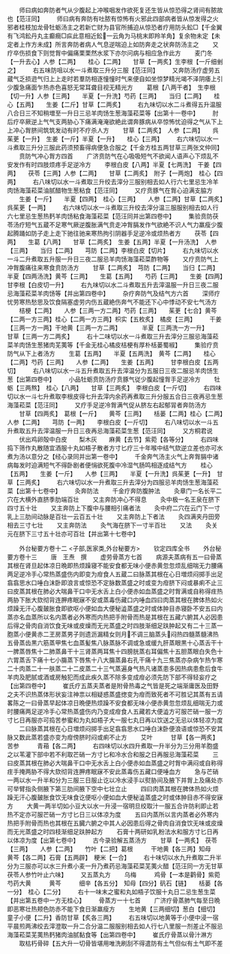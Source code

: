 <!-- { "loadSidebar": true } -->
　　师曰病如奔防者气从少腹起上冲喉咽发作欲死复还生皆从惊恐得之肾间有脓故也【范汪同】
　　师曰病有奔防有吐脓有惊怖有火邪此四部病者皆从惊发得之火邪者桂枝加龙骨牡蛎汤主之若新亡财为县官所捕迫从惊恐者疗用防头鈆□【千金翼有飞鸿鈆丹丸主癫癎□疭此意相近鈆一云角为马桃末即羚羊角】复余物未定【未定者上作方未成】所言奔防者病人气息逆喘迫上如防奔走之状奔防汤主之
　　又疗卒伤损食下则觉胷中偏痛栗栗然水浆下亦尔问病与相应急作此方
　　麦门冬【一升去心】人参【二两】　　桂心【二两】　　甘草【一两炙】生李根【一斤细剉之】
　　右五味防咀以水一斗煮取三升分三服【范汪同】
　　又奔防汤疗虚劳五蔵气乏损逰气归上上走时若羣防相逐憧憧时气来便自如坐惊梦精光竭不泽阴痿上引少腹急痛面乍热赤色喜怒无常耳聋目视无精光方
　　葛根【八两干者】　生李根【切一升】人参【三两】　　半夏【一升洗】芍药【三两】　　当归【二两】　　桂心【五两】　　生姜【二斤】甘草【二两炙】
　　右九味切以水二斗煮得五升温服八合日三不知稍増至一升日三忌羊肉饧生葱海藻菘菜等【出第十一卷中】
　　肘后疗卒厥逆上气气支两胁心下痛满淹淹欲絶此谓奔豚病从卒惊怖忧迫得之气从下上上冲心胷脐间筑筑发动有时不疗杀人方
　　甘草【二两炙】　人参【二两】　　呉茱茰【一升】　生姜【一斤】半夏【一升】　　桂心【三两】
　　右六味切以水一斗煮取三升分三服此药须预畜得病便急合服之【千金方桂五两甘草三两张文仲同】
　　贲防气冲心胷方四首
　　广济贲防气在心吸吸短气不欲闻人语声心下烦乱不安发作有时四肢烦疼手足逆冷方
　　李根白皮【八两】半夏【七两洗】　干姜【四两】　　茯苓【三两】人参【二两】　　甘草【二两炙】　附子【一两炮】　桂心【四两】
　　右八味切以水一斗煮取三升绞去滓分三服别相去如人行六七里忌生冷羊肉饧海藻菘菜油腻醋物生葱粘食【范汪同】
　　又疗贲豚气在胷心迫满支脇方
　　生姜【一斤】　　半夏【四两】　桂心【三两】　　人参【二两】甘草【二两炙】　呉茱茰【一两】
　　右六味切以水一斗煮取三升绞去滓分温三服服别相去如人行六七里忌生葱热麫羊肉饧粘食海藻菘菜【范汪同并出第四卷中】
　　集验贲防茯苓汤疗短气五蔵不足寒气厥逆腹胀满气贲走冲胷膈发作气欲絶不识人气力羸瘦少腹起腾踊如防子走上走下驰往驰来寒热拘引阴器手足逆冷或烦热者方
　　茯苓【四两】　　生葛【八两】　　甘草【二两炙】　生姜【五两】半夏【一升汤洗】　人参【三两】　　当归【二两】　　芎防【二两】李根白皮【切片】
　　右九味切以水一斗二升煮取五升服一升日三夜二服忌羊肉饧海藻菘菜酢物等
　　又疗贲防气上冲胷腹痛往来寒食贲防汤方
　　甘草【二两炙】　芎防【二两】　　当归【二两】　　半夏【四两汤洗】黄芩【三两】　　生葛【五两】　　芍药【三两】　　生姜【四两】甘李根【白皮切一升】
　　右九味切以水二斗煮取五升去滓温服一升日三夜二服忌海藻菘菜羊肉饧等【并出第四卷中】
　　杂疗奔防气及结气方六首
　　深师疗忧劳寒热愁思及饮食隔塞虚劳内伤五蔵絶伤奔气不能还下心中悸动不安七气汤方
　　桔梗【二两】　　人参【三两一方二两】芍药【三两】　　茱茰【七合】黄芩【二两一方三两】桂心【二两一方三两】枳实【五枚炙】　橘皮【三两】
　　干姜【三两一方一两】干地黄【三两一方二两】　　　　半夏【三两洗一方一升】　　　甘草【三两一方二两炙】
　　右十二味切以水一斗煮取三升去滓分三服忌海藻菘菜羊肉饧生葱猪肉芜荑等【千金无桂心橘皮桔梗有厚朴栝蒌蜀椒】
　　集验疗贲防气从下上者汤方
　　生葛【五两】　　半夏【五两洗】　黄芩【二两】　　桂心【二两】芍药【三两】　　人参【二两】　　生姜【五两】
　　甘李根白皮【五两切】
　　右八味切以水一斗五升煮取五升去滓温分为五服日三夜二服忌羊肉饧生葱【出第四卷中】
　　小品牡蛎贲防汤疗贲豚气従少腹起憧胷手足逆冷方
　　牡蛎【三两熬】　桂心【八两】　　甘草【三两炙】　李根白皮【一斤切】
　　右四味切以水一斗七升煮取李根皮得七升去滓内余药再煮取三升分服五合日三夜再忌生葱海藻菘菜【范汪同】
　　又疗手足逆冷胷满气促从脐左右起郁冐者奔防汤方
　　甘草【四两炙】　葛根【一斤】　　黄芩【三两】　　栝蒌【二两】桂心【二两】　　人参【二两】　　芎防【一两】　　李根白皮【一斤切】
　　右八味切以水一斗五升煮取五升去滓温服一升日三夜再忌海藻菘菜生葱【范汪同】
　　又方桐君说
　　伏出鸡卵殻中白皮　　梨木灰　　麻黄【去节】紫菀【各等分】
　　右四味捣下筛作丸散随宜酒服十丸如梧子散者方寸匕疗三十年喉中结气欬逆立差也亦可水煮为汤以意分之【经心录同并出第一卷中】
　　千金奔气汤主火气上奔胷膈中诸病每发时迫满短气不得卧剧者便悁欲死腹中冷湿气肠鸣相逐成结气方
　　桂心【五两】　　生姜【一斤】　　人参【三两】　　半夏【一升洗】呉茱茰【一升】　甘草【三两炙】
　　右六味切以水一升煮取三升去滓分为四服忌羊肉饧生葱海藻菘菜【出第十七卷中】
　　灸奔防法
　　千金疗奔防腹肿法
　　灸章门一名长平二穴在大横外直脐季肋端百壮
　　又主奔防冲心不得息
　　灸中极一名王泉在脐下四寸五十壮
　　又主奔防上下腹中与腰相引痛者法
　　灸中府二穴在云门下一寸乳上三肋间动脉是百壮一云百五十壮
　　又主奔防上下者法
　　灸四满夹丹田旁相去三寸七壮
　　又主奔防法
　　灸气海在脐下一寸半百壮
　　又法
　　灸关元在脐下三寸五十壮亦可百壮【并出第十七卷中】














　　外台秘要方卷十二
<子部,医家类,外台秘要方>
　　钦定四库全书
　　外台秘要方卷十三
　　唐　王焘　撰
　　虚劳骨蒸方七首
　　病源夫蒸病有五一曰骨蒸其根在肾旦起体凉日晩即热烦躁寝不能安食都无味小便赤黄忽忽烦乱细喘无力腰痛两足逆冷手心常热蒸盛伤内即变为疳食人五蔵二曰脉蒸其根在心日増烦闷掷手出足翕翕思水口唾白沫卧即浪言或惊恐不定脉数蒸盛之时或变为疳脐下闷或暴痢不止三曰皮蒸其根在肺必大喘鼻干口中无水舌上白小便赤如血蒸盛之时胷满或自称得疰热两胁下胀大欬彻背连胛疼眠寐不安或蒸毒伤藏口内唾血四曰肉蒸其根在脾体热如火烦躁无汗心腹皷胀食即欲呕小便如血大便秘澁蒸盛之时或体肿目赤寝卧不安五曰内蒸亦名血蒸所以名内蒸者必外寒而内热把手附骨而热是其根在五藏六腑其人必因患后得之骨肉自消饮食无味或皮燥而无光蒸盛之时四肢渐细足趺肿起又有二十三蒸一胞蒸小便黄赤二玊房蒸男子则遗沥漏精女则月不调三脑蒸头闷热四髓蒸髓沸热五骨蒸齿黒六筋蒸甲焦七血蒸髪焦八脉蒸脉不调或急或缓九肝蒸眼黒十心蒸舌干十一脾蒸唇焦十二肺蒸鼻干十三肾蒸两耳焦十四膀胱蒸右耳偏焦十五胆蒸眼白失色十六胃蒸舌下痛十七小膓蒸下唇焦十八大膓蒸鼻右孔干痛十九三焦蒸亦杂病乍热乍寒二十肉蒸二十一肤蒸二十二皮蒸二十三气蒸遍身气热凡诸蒸患多因热病患愈后食牛羊肉及肥腻或酒或房触犯而成此疾久蒸不除多变成疳必须先防下部不得轻妄疗之【出第四卷中】
　　崔氏疗五蒸夫蒸者是附骨热毒之气皆是死之端渐庸医及田野之夫不识热蒸体形状妄注神祟以相疑惑蒸盛揔变为疳而致死者不可胜记其蒸有五请畧陈之一曰骨蒸早起体凉日晩便热烦躁不安食都无味小便赤黄忽忽烦乱细喘无力或时腰痛两足逆冷手心常热蒸盛伤内乃变成疳食人五藏若大便澁方可服芒硝一服一方寸匕日再服亦可捣苦参蜜和为丸如梧子大一服七丸日再以饮送之无忌以体轻凉为度
　　二曰脉蒸其根在心日増烦闷掷手出足翕翕思水口唾白沫卧便浪语或惊恐不安其脉又数此蒸若盛亦变为疳傍脐时闷或痢不止方
　　艾叶　　　甘草【各一两炙】　苦参　　　青葙【各二两】
　　右四味切以水四升煮取一升半分为三分用羊胞盛之以苇灌下部中若不利取芒硝一方寸匕和冷水合和服之日再服忌海藻菘菜
　　三曰皮蒸其根在肺必大喘鼻干口中无水舌上白小便赤如血蒸盛之时胷中满闷或自称得疰手掩两胁不得大欬彻背连胛疼眠寐不安此蒸毒伤五藏口便唾血方
　　急与芒硝一两以水一升半和分为三服三日服止讫以冷水浸手以熨胁间及腋下并胷上及痛处亦可举臂指灸侧腋下第三肋间腋下空中七壮立止
　　四曰肉蒸其根在脾体热如火烦躁无汗心腹皷胀食饮无味食讫便呕小便如血大便秘澁蒸盛之时或体肿目赤不得安寐方
　　大黄一两半切如小豆大以水一升浸一宿明旦绞取汁一服五合许防利即止若热不定亦可服芒硝一方寸匕日三以体凉为度
　　五曰内蒸所以言内蒸者必外寒内热把手附骨而热也其根在五臓六腑之中其人必因患后得之骨肉自消食饮无味或皮燥而无光蒸盛之时四枝渐细足趺肿起方
　　石膏十两研如乳粉法水和服方寸匕日再以体凉为度【出第七卷中】
　　古今录验解五蒸汤方
　　甘草【一两炙】　茯苓【三两】　　人参【二两】　　竹叶【二把】葛根　　　干地黄【各三两】知母　　　黄芩【各二两】石膏【五两辟】　粳米【一合】
　　右十味切以水九升煮取二升半分为三服亦可以水三升煮小麦一升乃煮药忌海藻菘菜芜荑火醋【范汪同一方无甘草茯苓人参竹叶止六味】
　　又五蒸丸方
　　乌梅　　　鸡骨【一本是鹳骨】紫菀　　　芍药大黄　　　黄芩　　　细辛【各五分】　知母【四分】矾石【链】　　栝蒌【各一分】　桂心【二分】
　　右十一味末之蜜和丸如梧子饮服十丸日二忌生葱生菜【并出第五卷中一方无桂心】
　　骨蒸方一十七首
　　广济疗骨蒸肺气每至日晩即恶寒壮热颊色防赤不能下食日渐羸瘦方
　　生地黄【三两细切】葱白【细切】　　童子小便【二升】香防甘草【炙各三两】
　　右五味切以地黄等于小便中浸一宿平晨煎两沸绞去滓澄取一升二合分温二服服别相去如人行七八里服一剂差止不服忌海藻菘菜芜荑热麫猪肉油腻黏食等【出第四卷中】
　　崔氏疗骨蒸以骨汁淋方
　　取枯朽骨碎【五大升一切骨皆堪用唯洗刷刮不得遣防有土气但似有土气即不差
